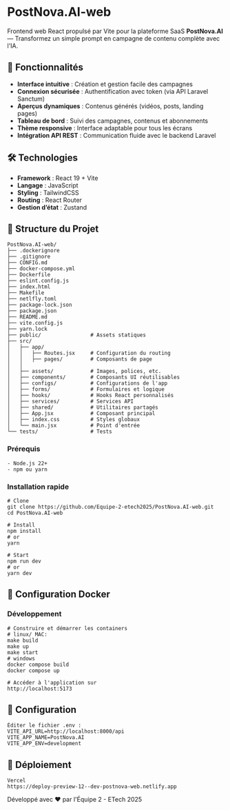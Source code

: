 # PostNova.AI-web

Frontend web React propulsé par Vite pour la plateforme SaaS **PostNova.AI** — Transformez un simple prompt en campagne de contenu complète avec l'IA.

## 🚀 Fonctionnalités

- **Interface intuitive** : Création et gestion facile des campagnes
- **Connexion sécurisée** : Authentification avec token (via API Laravel Sanctum)
- **Aperçus dynamiques** : Contenus générés (vidéos, posts, landing pages)
- **Tableau de bord** : Suivi des campagnes, contenus et abonnements
- **Thème responsive** : Interface adaptable pour tous les écrans
- **Intégration API REST** : Communication fluide avec le backend Laravel

## 🛠️ Technologies

- **Framework** : React 19 + Vite
- **Langage** : JavaScript
- **Styling** : TailwindCSS
- **Routing** : React Router
- **Gestion d’état** : Zustand
  
## 📁 Structure du Projet
```
PostNova.AI-web/
├── .dockerignore
├── .gitignore
├── CONFIG.md
├── docker-compose.yml
├── Dockerfile
├── eslint.config.js
├── index.html
├── Makefile
├── netlfly.toml
├── package-lock.json
├── package.json
├── README.md
├── vite.config.js
├── yarn.lock
├── public/                # Assets statiques
├── src/
│   ├── app/
│   │   ├── Routes.jsx     # Configuration du routing
│   │   ├── pages/         # Composants de page
│   │                            
│   ├── assets/            # Images, polices, etc.
│   ├── components/        # Composants UI réutilisables
│   ├── configs/           # Configurations de l'app
│   ├── forms/             # Formulaires et logique
│   ├── hooks/             # Hooks React personnalisés          
│   ├── services/          # Services API
│   ├── shared/            # Utilitaires partagés
│   ├── App.jsx            # Composant principal
│   ├── index.css          # Styles globaux
│   └── main.jsx           # Point d'entrée
└── tests/                 # Tests
```


### Prérequis
```
- Node.js 22+
- npm ou yarn
```
### Installation rapide

```
# Clone
git clone https://github.com/Equipe-2-etech2025/PostNova.AI-web.git
cd PostNova.AI-web

# Install
npm install
# or
yarn

# Start
npm run dev
# or
yarn dev
```
## 🐳 Configuration Docker
### Développement
```
# Construire et démarrer les containers
# linux/ MAC:
make build
make up
make start
# windows
docker compose build
docker compose up

# Accéder à l'application sur
http://localhost:5173
```
## 🔧 Configuration
```
Éditer le fichier .env :
VITE_API_URL=http://localhost:8000/api
VITE_APP_NAME=PostNova.AI
VITE_APP_ENV=development
```
## 🚀 Déploiement
```
Vercel
https://deploy-preview-12--dev-postnova-web.netlify.app
```


Développé avec ❤️ par l'Équipe 2 - ETech 2025
